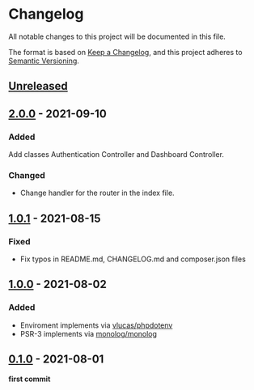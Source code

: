 # Changelog

All notable changes to this project will be documented in this file.

The format is based on [Keep a Changelog](https://keepachangelog.com/en/1.0.0/),
and this project adheres to [Semantic Versioning](https://semver.org/spec/v2.0.0.html).

## [Unreleased]

## [2.0.0] - 2021-09-10

### Added

Add classes Authentication Controller and Dashboard Controller.

### Changed

- Change handler for the router in the index file.

## [1.0.1] - 2021-08-15

### Fixed

- Fix typos in README.md, CHANGELOG.md and composer.json files

## [1.0.0] - 2021-08-02

### Added

- Enviroment implements via [vlucas/phpdotenv](https://packagist.org/packages/vlucas/phpdotenv)
- PSR-3 implements via [monolog/monolog](https://packagist.org/packages/monolog/monolog)

## [0.1.0] - 2021-08-01

**first commit**

[unreleased]: https://github.com/ManuelGil/project-skeleton/compare/v2.0.0...HEAD
[2.0.0]: https://github.com/ManuelGil/project-skeleton/compare/v1.0.1...v2.0.0
[1.0.1]: https://github.com/ManuelGil/project-skeleton/compare/v1.0.0...v1.0.1
[1.0.0]: https://github.com/ManuelGil/project-skeleton/compare/v0.1.0...v1.0.0
[0.1.0]: https://github.com/ManuelGil/project-skeleton/releases/tag/v0.1.0

